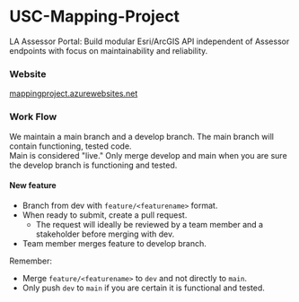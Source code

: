 # USC-Mapping-Project
LA Assessor Portal: Build modular Esri/ArcGIS API independent of Assessor endpoints with focus on maintainability and reliability.

### Website
[mappingproject.azurewebsites.net](https://mappingproject.azurewebsites.net/)

### Work Flow
We maintain a main branch and a develop branch. The main branch will contain functioning, tested code.  
Main is considered "live." Only merge develop and main when you are sure the develop branch is functioning and tested.

#### New feature
* Branch from dev with `feature/<featurename>` format.
* When ready to submit, create a pull request.
  * The request will ideally be reviewed by a team member and a stakeholder before merging with dev.
* Team member merges feature to develop branch.  

Remember:
* Merge `feature/<featurename>` to `dev` and not directly to `main`.
* Only push `dev` to `main` if you are certain it is functional and tested.
